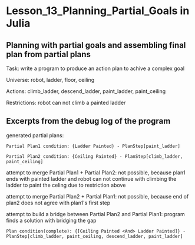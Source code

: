 # Lesson_13_Planning_Partial_Goals in Julia
## Planning with partial goals and assembling final plan from partial plans

Task: write a program to produce an action plan to achive a complex goal

Universe: robot, ladder, floor, ceiling

Actions: climb_ladder, descend_ladder, paint_ladder, paint_ceiling

Restrictions: robot can not climb a painted ladder

## Excerpts from the debug log of the program
generated partial plans:

`Partial Plan1 condition: {Ladder Painted} - PlanStep[paint_ladder]`

`Partial Plan2 condition: {Ceiling Painted} - PlanStep[climb_ladder, paint_ceiling]`

attempt to merge Partial Plan1 + Partial Plan2: not possible, because plan1 ends with painted ladder and robot can not continue with climbing the ladder to paint the celing due to restriction above

attempt to merge Partial Plan2 + Partial Plan1: not possible, because end of plan2 does not agree with plan1's first step

attempt to build a bridge between Partial Plan2 and Partial Plan1: program finds a solution with bridging the gap

`Plan condition(complete): {[Ceiling Painted <And> Ladder Painted]} - PlanStep[climb_ladder, paint_ceiling, descend_ladder, paint_ladder]`

